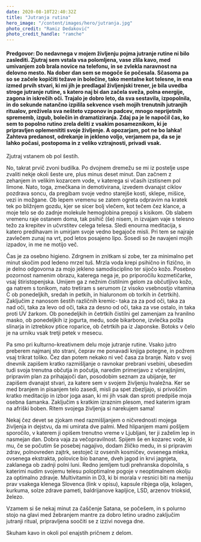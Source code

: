 ```yaml
---
date: 2020-08-10T22:40:32Z
title: "Jutranja rutina"
hero_image: "/content/images/hero/jutranja.jpg"
photo_credit: "Ramiz Dedaković"
photo_credit_handle: "ramche"
---
```


#### **Predgovor:** Do nedavnega v mojem življenju pojma jutranje rutine ni bilo zaslediti. Zjutraj sem vstala vsa polomljena, vase zlila kavo, med umivanjem zob brala novice na telefonu, in se zvlekla naravnost na delovno mesto. Na dober dan sem se mogoče še počesala. Sčasoma pa so se začele kopičiti težave in bolečine, tako mentalne kot telesne, in ena izmed prvih stvari, ki mi jih je predlagal življenjski trener, je bila uvedba stroge jutranje rutine, s katero naj bi dan začela sveža, polna energije, zagona in iskrečih oči. Trajalo je dobro leto, da sva sestavila, izpopolnila, in do sekunde natančno izpilila sekvence vseh mojih trenutnih jutranjih ritualov, preživela sva nešteto vzponov in padcev, mnogo neprijetnih sprememb, izgub, bolečin in dramatiziranja. Zdaj pa je le napočil čas, ko sem to popolno rutino zrela deliti z vsakim posameznikom, ki je pripravljen oplemenititi svoje življenje. A opozarjam, pot ne bo lahka! Zahteva predanost, odrekanje in jekleno voljo, verjamem pa, da se je lahko počasi, postopoma in z veliko vztrajnosti, privadi vsak.


Zjutraj vstanem ob pol šestih.

No, takrat prvič zvoni budilka. Po dvojnem dremežu se mi iz postelje uspe zvaliti nekje okoli šeste ure, plus minus deset minut. Dan začnem z zehanjem in velikim kozarcem vode, v katerega si včasih izstisnem pol limone. Nato, toga, zmečkana in demotivirana, izvedem dvanajst ciklov pozdrava soncu, da pregibam svoje vedno starejše kosti, sklepe, mišice, vezi in možgane. Ob lepem vremenu se zatem ogreta odpravim na kratek tek po bližnjem gozdu, kjer se sicer bolj vlečem, kot tečem čez klance, a moje telo se do zadnje molekule hemoglobina prepoji s kisikom. Ob slabem vremenu raje ostanem doma, tak psihič (še) nisem, in izvajam vaje s telesno težo za krepitev in učvrstitev celega telesa. Sledi enourna meditacija, s katero predihavam in umirjam svoje vedno begajoče misli. Pri tem se najraje zavlečem zunaj na vrt, pod letos posajeno lipo. Sosedi so že navajeni mojih izpadov, in me ne motijo več.

Čas je za osebno higieno. Zdrgnem in znitkam si zobe, ter za minimalno pet minut skočim pod ledeno mrzel tuš. Mrzla voda krepi psihično in fizično, in je delno odgovorna za mojo jekleno samodisciplino ter sijočo kožo. Posebno pozornost namenim obrazu, katerega nega je, po priporočilu kozmetičarke, vsaj štiristopenjska. Umijem ga z nežnim čistilnim gelom za občutljivo kožo, ga natrem s tonikom, nato tretiram s serumom (z visoko vsebnostjo vitamina C ob ponedeljkih, sredah in petkih, in hialuronom ob torkih in četrtkih). Zaključim z nanosom šestih različnih kremic- taka za za pod oči, taka za nad oči, taka za levo od oči, taka za desno od oči, taka za vse ostalo, in taka proti UV žarkom. Ob ponedeljkih in četrtkih čistilni gel zamenjam za hranilno masko, ob ponedeljkih iz jogurta, medu, sode bikarbone, izvlečka polža slinarja in iztrebkov ptice roparice, ob četrtkih pa iz Japonske. Botoks v čelo je na urniku vsak tretji petek v mesecu.

Pa smo pri kulturno-kreativnem delu moje jutranje rutine. Vsako jutro preberem najmanj sto strani, čeprav me ponavadi knjiga potegne, in požrem vsaj trikrat toliko. Čez dan potem nekako ni več časa za branje. Nato v svoj dnevnik zapišem kratko razmišljanje o ravnokar prebrani vsebini, ubesedim tudi svoja trenutna občutja in počutja, naredim primerjavo z včerajšnjimi, pripravim plan za prihajajoči dan, posodobim seznam za ubijanje, ter zapišem dvanajst stvari, za katere sem v svojem življenju hvaležna. Ker se med branjem in pisanjem telo zasedi, misli pa spet zbezljajo, si privoščim kratko meditacijo in izbor joga asan, ki mi jih vsak dan sproti predpiše moja osebna šamanka. Zaključim s kratkim izraznim plesom, med katerim igram na afriški boben. Ritem svojega življenja si narekujem sama!

Nekaj čez devet se zjokam med razmišljanjem o ničvrednosti mojega življenja in dejstvu, da mi umirata dve palmi. Med hlipanjem mami pošljem sporočilo, v katerem ji opišem trenutno vreme v Ljubljani, ter ji zaželim lep in nasmejan dan. Dobra vaja za večopravilnost. Spijem še en kozarec vode, ki mu, če se počutim še posebej nagajivo, dodam žličko medu, in si pripravim zdrav, polnovreden zajtrk, sestoječ iz ovsenih kosmičev, ovsenega mleka, ovsenega ekstrakta, polovice bio banane, dveh jagod in krvi jagnjeta, zaklanega ob zadnji polni luni. Redno jemljem tudi prehranska dopolnila, s katerimi nudim svojemu telesu poloptimalne pogoje v neoptimalnem okolju za optimalno zdravje. Multivitamin in D3, ki bi morala v resnici biti na meniju prav vsakega klenega Slovenca (link v opisu), kapsule ribjega olja, kolagen, kurkuma, solze zdrave pameti, baldrijanove kapljice, LSD, arzenov trioksid, železo.

Vzamem si še nekaj minut za čaščenje Satana, se počešem, in s polurno stojo na glavi med žebranjem mantre za dobro letino uradno zaključim jutranji ritual, pripravljena soočiti se z izzivi novega dne.

Skuham kavo in okoli pol enajstih pričnem z delom.
